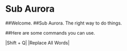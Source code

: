 # Sub Aurora

##Welcome.
##Sub Aurora. The right way to do things.

##Here are some commands you can use.

|Shift + Q| |Replace All Words|
